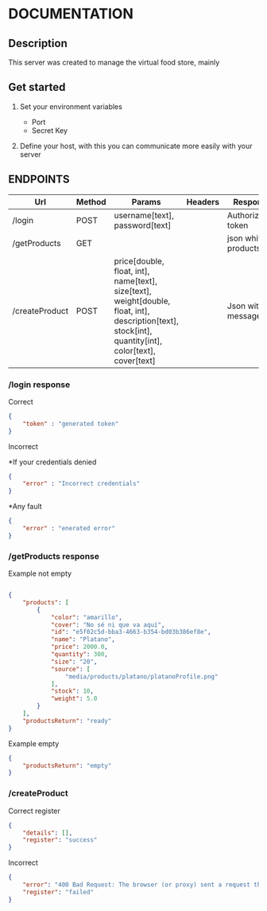 # DOCUMENTATION

## Description
This server was created to manage the virtual food store, mainly

## Get started
1. Set your environment variables
    * Port
    * Secret Key

2. Define your host, with this you can communicate more easily with your server

## ENDPOINTS
|Url|Method|Params|Headers|Response|
|---|---|---|---|---|
|/login|POST|username[text], password[text]||Authorization token|
|/getProducts|GET|||json whit products|
|/createProduct|POST|price[double, float, int], name[text], size[text], weight[double, float, int], description[text], stock[int], quantity[int], color[text], cover[text]||Json with message|
### /login response

Correct

```json
{
    "token" : "generated token"
}

```
Incorrect

*If your credentials denied

```json
{
    "error" : "Incorrect credentials"
}
```

*Any fault

```json
{
    "error" : "enerated error"
}
```

### /getProducts response

Example not empty
```json

{
    "products": [
        {
            "color": "amarillo",
            "cover": "No sé ni que va aquí",
            "id": "e5f02c5d-bba3-4663-b354-bd03b386ef8e",
            "name": "Platano",
            "price": 2000.0,
            "quantity": 300,
            "size": "20",
            "source": [
                "media/products/platano/platanoProfile.png"
            ],
            "stock": 10,
            "weight": 5.0
        }
    ],
    "productsReturn": "ready"
}
```

Example empty

```json
{
    "productsReturn": "empty"
}
```

### /createProduct
Correct register

```json
{
    "details": [],
    "register": "success"
}
```

Incorrect

```json
{
    "error": "400 Bad Request: The browser (or proxy) sent a request that this server could not understand.",
    "register": "failed"
}
```